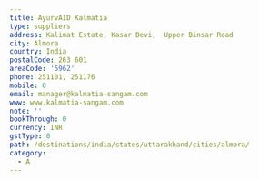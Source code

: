 ```yaml
---
title: AyurvAID Kalmatia
type: suppliers
address: Kalimat Estate, Kasar Devi,  Upper Binsar Road
city: Almora
country: India
postalCode: 263 601
areaCode: '5962'
phone: 251101, 251176
mobile: 0
email: manager@kalmatia-sangam.com
www: www.kalmatia-sangam.com
note: ''
bookThrough: 0
currency: INR
gstType: 0
path: /destinations/india/states/uttarakhand/cities/almora/
category:
  - A
---
```



